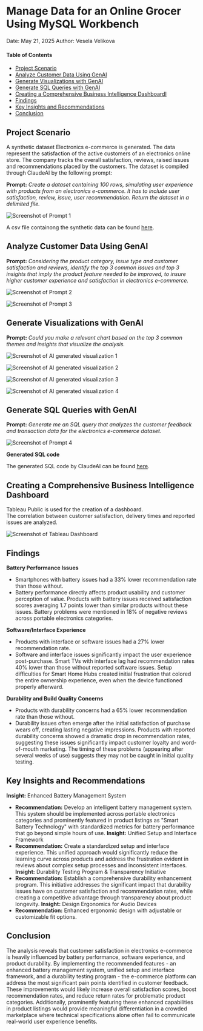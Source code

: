 
# Manage Data for an Online Grocer Using MySQL Workbench

Date: May 21, 2025 Author: Vesela Velikova

#### Table of Contents
- <a href="#project-scenario" id="toc-project-scenario">Project Scenario</a>
- <a href="#analyze-customer-data-using-genai" id="toc-analyze-customer-data-using-genai">Analyze Customer Data Using GenAI</a>
- <a href="#generate-visualizations-with-genai" id="toc-generate-visualizations-with-genai">Generate Visualizations with GenAI</a>
- <a href="#generate-sql-queries-with-genai" id="toc-generate-sql-queries-with-genai">Generate SQL Queries with GenAI</a>
- <a href="#creating-a-comprehensive-business-intelligence-dashboard" id="toc-creating-a-comprehensive-business-intelligence-dashboard">Creating a Comprehensive Business Intelligence DashboardI</a>
- <a href="#findings" id="toc-findings">Findings</a>
- <a href="#key-insights-and-recommendations" id="toc-key-insights-and-recommendations">Key Insights and Recommendations</a>
- <a href="#conclusion" id="toc-conclusion">Conclusion</a>

## **Project Scenario**

A synthetic dataset Electronics e-commerce is generated. The data represent the satisfaction of the active customers of an electronics online store. The company tracks the overall satisfaction, reviews, raised issues and recommendations placed by the customers. The dataset is compiled through ClaudeAI by the following prompt: 

**Prompt:** *Create a dataset containing 100 rows, simulating user experience with products from an electronics e-commerce. It has to include user satisfaction, review, issue, user recommendation. Return the dataset in a delimited file.*


![Screenshot of Prompt 1](https://github.com/veselaDV/genAI-for-business-analysts/blob/main/prompts/prompt_1.jpg)

A csv file containong the synthetic data can be found [here](https://github.com/veselaDV/genAI-for-business-analysts/blob/main/sythetic_data_electronics_ecommerce.csv).

## **Analyze Customer Data Using GenAI**


**Prompt:** *Considering the product category, issue type and customer satisfaction and reviews, identify the top 3 common issues and top 3 insights that imply the product feature needed to be improved, to insure higher customer experience and satisfaction in electronics e-commerce.*

![Screenshot of Prompt 2](https://github.com/veselaDV/genAI-for-business-analysts/blob/main/prompts/prompt_2.jpg)

![Screenshot of Prompt 3](https://github.com/veselaDV/genAI-for-business-analysts/blob/main/prompts/prompt_3.jpg)


## **Generate Visualizations with GenAI**


**Prompt:** *Could you make a relevant chart based on the top 3 common themes and insights that visualize the analysis.*

![Screenshot of AI generated visualization 1](https://github.com/veselaDV/genAI-for-business-analysts/blob/main/visualization/ai_db_1.jpg)

![Screenshot of AI generated visualization 2](https://github.com/veselaDV/genAI-for-business-analysts/blob/main/visualization/ai_db_2.jpg)

![Screenshot of AI generated visualization 3](https://github.com/veselaDV/genAI-for-business-analysts/blob/main/visualization/ai_db_3.jpg)

![Screenshot of AI generated visualization 4](https://github.com/veselaDV/genAI-for-business-analysts/blob/main/visualization/db_4.jpg)


## **Generate SQL Queries with GenAI**

**Prompt:** *Generate me an SQL query that analyzes the customer feedback and transaction data for the electronics e-commerce dataset.*


![Screenshot of Prompt 4](https://github.com/veselaDV/genAI-for-business-analysts/blob/main/prompts/prompt_4.jpg)


**Generated SQL code**

The generated SQL code by ClaudeAI can be found [here](https://github.com/veselaDV/genAI-for-business-analysts/blob/main/SQL_queries.sql).


## **Creating a Comprehensive Business Intelligence Dashboard**

Tableau Public is used for the creation of a dashboard.  
The correlation between customer satisfaction, delivery times and reported issues are analyzed.

![Screenshot of Tableau Dashboard](https://github.com/veselaDV/genAI-for-business-analysts/blob/main/visualization/tableau_dashboard.jpg)

## **Findings**

**Battery Performance Issues** 
- Smartphones with battery issues had a 33% lower recommendation rate than those without. 
- Battery performance directly affects product usability and customer perception of value. Products with battery issues received satisfaction scores averaging 1.7 points lower than similar products without these issues. Battery problems were mentioned in 18% of negative reviews across portable electronics categories. 

**Software/Interface Experience**
- Products with interface or software issues had a 27% lower recommendation rate. 
- Software and interface issues significantly impact the user experience post-purchase. Smart TVs with interface lag had recommendation rates 40% lower than those without reported software issues. Setup difficulties for Smart Home Hubs created initial frustration that colored the entire ownership experience, even when the device functioned properly afterward. 

**Durability and Build Quality Concerns** 
- Products with durability concerns had a 65% lower recommendation rate than those without. 
- Durability issues often emerge after the initial satisfaction of purchase wears off, creating lasting negative impressions. Products with reported durability concerns showed a dramatic drop in recommendation rates, suggesting these issues significantly impact customer loyalty and word-of-mouth marketing. The timing of these problems (appearing after several weeks of use) suggests they may not be caught in initial quality testing.


## **Key Insights and Recommendations** 

**Insight:** Enhanced Battery Management System 
- **Recommendation:** Develop an intelligent battery management system. This system should be implemented across portable electronics categories and prominently featured in product listings as "Smart Battery Technology" with standardized metrics for battery performance that go beyond simple hours of use. 
**Insight:** Unified Setup and Interface Framework 
- **Recommendation:** Create a standardized setup and interface experience. This unified approach would significantly reduce the learning curve across products and address the frustration evident in reviews about complex setup processes and inconsistent interfaces. 
**Insight:** Durability Testing Program & Transparency Initiative 
- **Recommendation:** Establish a comprehensive durability enhancement program. This initiative addresses the significant impact that durability issues have on customer satisfaction and recommendation rates, while creating a competitive advantage through transparency about product longevity. 
**Insight:** Design Ergonomics for Audio Devices 
- **Recommendation:** Enhanced ergonomic design with adjustable or customizable fit options. 


## **Conclusion**
 
The analysis reveals that customer satisfaction in electronics e-commerce is heavily influenced by battery performance, software experience, and product durability. By implementing the recommended features - an enhanced battery management system, unified setup and interface framework, and a durability testing program - the e-commerce platform can address the most significant pain points identified in customer feedback. These improvements would likely increase overall satisfaction scores, boost recommendation rates, and reduce return rates for problematic product categories. Additionally, prominently featuring these enhanced capabilities in product listings would provide meaningful differentiation in a crowded marketplace where technical specifications alone often fail to communicate real-world user experience benefits.

